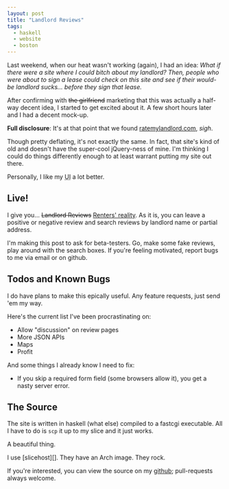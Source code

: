 ```yaml
---
layout: post
title: "Landlord Reviews"
tags:
  - haskell
  - website
  - boston
---
```


Last weekend, when our heat wasn't working (again), I had an idea: *What 
if there were a site where I could bitch about my landlord? Then, people 
who were about to sign a lease could check on this site and see if their 
would-be landlord sucks... before they sign that lease.*

After confirming with <del>the girlfriend</del> marketing that this was 
actually a half-way decent idea, I started to get excited about it. A 
few short hours later and I had a decent mock-up.

**Full disclosure**: It's at that point that we found 
[ratemylandlord.com][rate], *sigh*.

Though pretty deflating, it's not exactly the same. In fact, that site's 
kind of old and doesn't have the super-cool jQuery-ness of mine. I'm 
thinking I could do things differently enough to at least warrant 
putting my site out there.

Personally, I like my <abbr title="user interface">UI</abbr> a lot 
better.

## Live!

I give you... <del>Landlord Reviews</del> [Renters' reality][review]. As 
it is, you can leave a positive or negative review and search reviews by 
landlord name or partial address.

I'm making this post to ask for beta-testers. Go, make some fake 
reviews, play around with the search boxes. If you're feeling motivated, 
report bugs to me via email or on github.

## Todos and Known Bugs

I do have plans to make this epically useful. Any feature requests, just 
send 'em my way.

Here's the current list I've been procrastinating on:

  * Allow "discussion" on review pages
  * More JSON APIs
  * Maps
  * Profit

And some things I already know I need to fix:

  * If you skip a required form field (some browsers allow it), you get 
    a nasty server error.

## The Source

The site is written in haskell (what else) compiled to a fastcgi 
executable. All I have to do is `scp` it up to my slice and it just 
works.

A beautiful thing.

<div class="note">
I use [slicehost][]. They have an Arch image. They rock.

</div>

If you're interested, you can view the source on my [github][]; 
pull-requests always welcome.

[rate]:      http://ratemylandlord.com
[slicehost]: http://www.slicehost.com
[review]:    http://rentersreality.com
[github]:    https://github.com/pbrisbin/bad-boston-landlords

